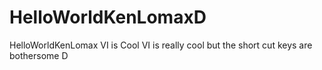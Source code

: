 # HelloWorldKenLomaxD
HelloWorldKenLomax
VI is Cool
VI is really cool but the short cut keys are bothersome
D

